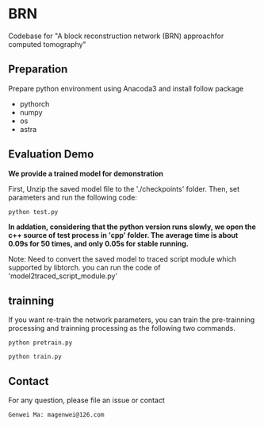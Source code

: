 # BRN
Codebase for "A block reconstruction network (BRN) approachfor computed tomography"

## Preparation
Prepare python environment using Anacoda3 and install follow package
* pythorch
* numpy 
* os
* astra

## Evaluation Demo
**We provide a trained model for demonstration**

First, Unzip the saved model file to the './checkpoints' folder.
Then, set parameters and run the following code:

```Shell
python test.py
```

**In addation, considering that the python version runs slowly, we open the c++ source of test process in 'cpp' folder. The average time is about 0.09s for 50 times, and only 0.05s for stable running.**

Note: Need to convert the saved model to traced script module which supported by libtorch. you can run the code of 'model2traced_script_module.py'


## trainning 
If you want re-train the network parameters, you can train the pre-trainning processing and trainning processing as the following two commands. 
```Shell
python pretrain.py
```

```Shell
python train.py
```

## Contact
For any question, please file an issue or contact
```
Genwei Ma: magenwei@126.com
```
